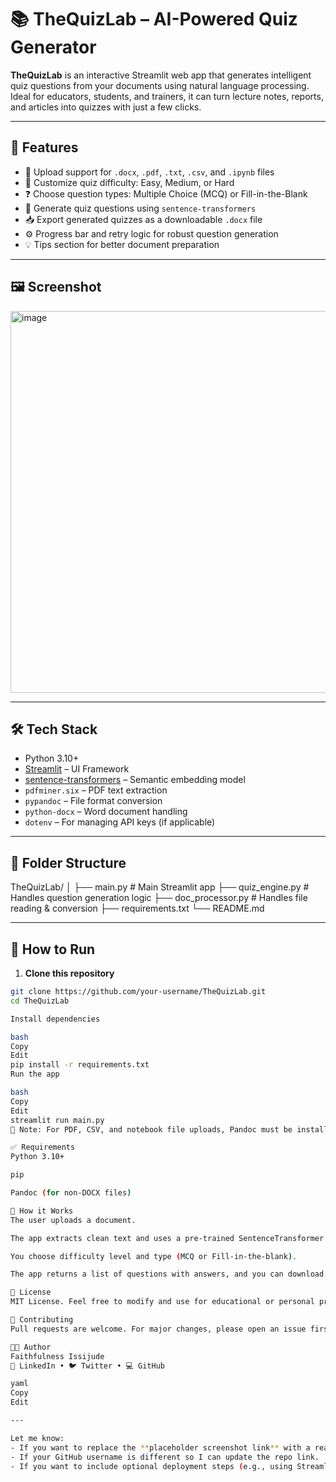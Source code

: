 # 📚 TheQuizLab – AI-Powered Quiz Generator

**TheQuizLab** is an interactive Streamlit web app that generates intelligent quiz questions from your documents using natural language processing. Ideal for educators, students, and trainers, it can turn lecture notes, reports, and articles into quizzes with just a few clicks.

---

## 🚀 Features

- 📁 Upload support for `.docx`, `.pdf`, `.txt`, `.csv`, and `.ipynb` files  
- 🎯 Customize quiz difficulty: Easy, Medium, or Hard  
- ❓ Choose question types: Multiple Choice (MCQ) or Fill-in-the-Blank  
- 🧠 Generate quiz questions using `sentence-transformers`  
- 📥 Export generated quizzes as a downloadable `.docx` file  
- ⚙️ Progress bar and retry logic for robust question generation  
- 💡 Tips section for better document preparation

---

## 🖼️ Screenshot
<img width="1355" height="611" alt="image" src="https://github.com/user-attachments/assets/dca362fb-4915-4fa3-9d5b-222964f6d338" />

---

## 🛠️ Tech Stack

- Python 3.10+
- [Streamlit](https://streamlit.io/) – UI Framework
- [sentence-transformers](https://www.sbert.net/) – Semantic embedding model
- `pdfminer.six` – PDF text extraction  
- `pypandoc` – File format conversion  
- `python-docx` – Word document handling  
- `dotenv` – For managing API keys (if applicable)

---

## 📂 Folder Structure

TheQuizLab/
│
├── main.py # Main Streamlit app
├── quiz_engine.py # Handles question generation logic
├── doc_processor.py # Handles file reading & conversion
├── requirements.txt
└── README.md

---

## 🧪 How to Run

1. **Clone this repository**

```bash
git clone https://github.com/your-username/TheQuizLab.git
cd TheQuizLab

Install dependencies

bash
Copy
Edit
pip install -r requirements.txt
Run the app

bash
Copy
Edit
streamlit run main.py
📝 Note: For PDF, CSV, and notebook file uploads, Pandoc must be installed on your system.

✅ Requirements
Python 3.10+

pip

Pandoc (for non-DOCX files)

🧠 How it Works
The user uploads a document.

The app extracts clean text and uses a pre-trained SentenceTransformer model to understand and generate quiz-style questions.

You choose difficulty level and type (MCQ or Fill-in-the-blank).

The app returns a list of questions with answers, and you can download it as a Word document.

🧾 License
MIT License. Feel free to modify and use for educational or personal projects.

🙌 Contributing
Pull requests are welcome. For major changes, please open an issue first to discuss what you would like to change.

👨‍💻 Author
Faithfulness Issijude
🔗 LinkedIn • 🐦 Twitter • 💻 GitHub

yaml
Copy
Edit

---

Let me know:
- If you want to replace the **placeholder screenshot link** with a real image.
- If your GitHub username is different so I can update the repo link.
- If you want to include optional deployment steps (e.g., using Streamlit Cl

